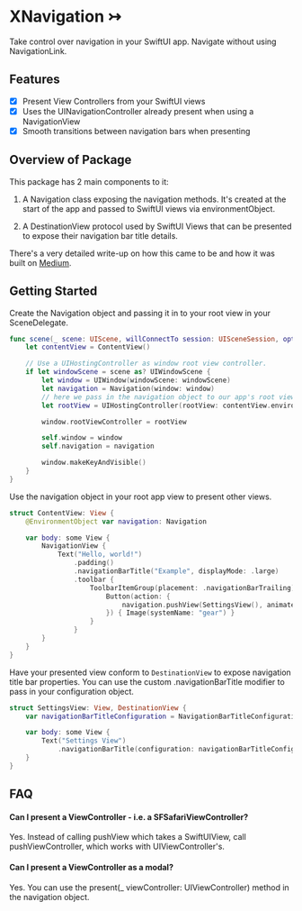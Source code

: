 # XNavigation ↣

Take control over navigation in your SwiftUI app. Navigate without using NavigationLink.

## Features
- [x] Present View Controllers from your SwiftUI views
- [x] Uses the UINavigationController already present when using a NavigationView
- [x] Smooth transitions between navigation bars when presenting

## Overview of Package
This package has 2 main components to it:
1. A Navigation class exposing the navigation methods.
It's created at the start of the app and passed to SwiftUI views via environmentObject.

2. A DestinationView protocol used by SwiftUI Views that can be presented to expose their navigation bar title details.

There's a very detailed write-up on how this came to be and how it was built on [Medium](https://medium.com/double-symmetry/navigating-without-navigationlink-in-swiftui-afd8109f0602).

## Getting Started

Create the Navigation object and passing it in to your root view in your SceneDelegate.

```swift
func scene(_ scene: UIScene, willConnectTo session: UISceneSession, options connectionOptions: UIScene.ConnectionOptions) {
    let contentView = ContentView()

    // Use a UIHostingController as window root view controller.
    if let windowScene = scene as? UIWindowScene {
        let window = UIWindow(windowScene: windowScene)
        let navigation = Navigation(window: window)
        // here we pass in the navigation object to our app's root view.
        let rootView = UIHostingController(rootView: contentView.environmentObject(navigation))

        window.rootViewController = rootView

        self.window = window
        self.navigation = navigation

        window.makeKeyAndVisible()
    }
}
```

Use the navigation object in your root app view to present other views.

```swift
struct ContentView: View {
    @EnvironmentObject var navigation: Navigation

    var body: some View {
        NavigationView {
            Text("Hello, world!")
                .padding()
                .navigationBarTitle("Example", displayMode: .large)
                .toolbar {
                    ToolbarItemGroup(placement: .navigationBarTrailing) {
                        Button(action: {
                            navigation.pushView(SettingsView(), animated: true)
                        }) { Image(systemName: "gear") }
                    }
                }
        }
    }
}
```

Have your presented view conform to `DestinationView` to expose navigation title bar properties.
You can use the custom .navigationBarTitle modifier to pass in your configuration object.

```swift
struct SettingsView: View, DestinationView {
    var navigationBarTitleConfiguration = NavigationBarTitleConfiguration(title: "Settings", displayMode: .inline)

    var body: some View {
        Text("Settings View")
            .navigationBarTitle(configuration: navigationBarTitleConfiguration)
    }
}
```

## FAQ

#### Can I present a ViewController - i.e. a SFSafariViewController?
Yes. Instead of calling pushView which takes a SwiftUIView, call pushViewController, which works with UIViewController's.

#### Can I present a ViewController as a modal?
Yes. You can use the present(_ viewController: UIViewController) method in the navigation object.

